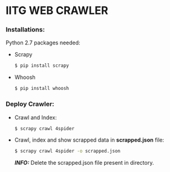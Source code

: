 # IITG WEB CRAWLER

### Installations:

Python 2.7 packages needed:
    
- Scrapy

    ```sh
    $ pip install scrapy
    ```
    
- Whoosh

    ```sh
    $ pip install whoosh
    ```
    
### Deploy Crawler:

- Crawl and Index:

    ```sh
    $ scrapy crawl 4spider 
    ```

- Crawl, index and show scrapped data in **scrapped.json** file:

    ```sh
    $ scrapy crawl 4spider -o scrapped.json
    ```
    ***INFO:*** Delete the scrapped.json file present in directory.



    


